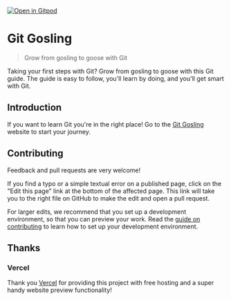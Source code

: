 [![Open in Gitpod](https://gitpod.io/button/open-in-gitpod.svg)](https://gitpod.io/#https://github.com/HonkingGoose/git-gosling)

# Git Gosling

> Grow from gosling to goose with Git

Taking your first steps with Git?
Grow from gosling to goose with this Git guide.
The guide is easy to follow, you'll learn by doing, and you'll get smart with Git.

## Introduction

If you want to learn Git you're in the right place!
Go to the [Git Gosling](https://git-gosling.vercel.app/) website to start your journey.

## Contributing

Feedback and pull requests are very welcome!

If you find a typo or a simple textual error on a published page, click on the "Edit this page" link at the bottom of the affected page.
This link will take you to the right file on GitHub to make the edit and open a pull request.

For larger edits, we recommend that you set up a development environment, so that you can preview your work.
Read the [guide on contributing](.github/contributing.md) to learn how to set up your development environment.

## Thanks

### Vercel

Thank you [Vercel](https://vercel.com/) for providing this project with free hosting and a super handy website preview functionality!
